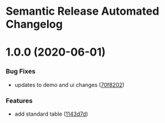 # Semantic Release Automated Changelog

# 1.0.0 (2020-06-01)


### Bug Fixes

* updates to demo and ui changes ([70f8202](https://github.com/AlaskaAirlines/auro-table/commit/70f82026a60094438178eb6653715e1c14724ca4))


### Features

* add standard table ([1143d7d](https://github.com/AlaskaAirlines/auro-table/commit/1143d7d1a517241fcc36bed4e20aa56e835266e1))
